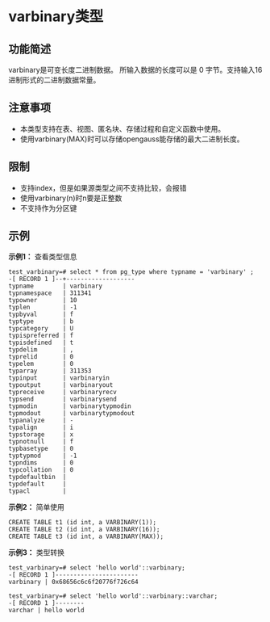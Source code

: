 # varbinary类型

## 功能简述

varbinary是可变长度二进制数据。 所输入数据的长度可以是 0 字节。支持输入16进制形式的二进制数据常量。

## 注意事项

- 本类型支持在表、视图、匿名块、存储过程和自定义函数中使用。
- 使用varbinary(MAX)时可以存储opengauss能存储的最大二进制长度。

## 限制

- 支持index，但是如果源类型之间不支持比较，会报错
- 使用varbinary(n)时n要是正整数
- 不支持作为分区键

## 示例

**示例1：** 查看类型信息

```
test_varbinary=# select * from pg_type where typname = 'varbinary' ;
-[ RECORD 1 ]--+-------------------
typname        | varbinary
typnamespace   | 311341
typowner       | 10
typlen         | -1
typbyval       | f
typtype        | b
typcategory    | U
typispreferred | f
typisdefined   | t
typdelim       | ,
typrelid       | 0
typelem        | 0
typarray       | 311353
typinput       | varbinaryin
typoutput      | varbinaryout
typreceive     | varbinaryrecv
typsend        | varbinarysend
typmodin       | varbinarytypmodin
typmodout      | varbinarytypmodout
typanalyze     | -
typalign       | i
typstorage     | x
typnotnull     | f
typbasetype    | 0
typtypmod      | -1
typndims       | 0
typcollation   | 0
typdefaultbin  |
typdefault     |
typacl         |
```

**示例2：** 简单使用
```
CREATE TABLE t1 (id int, a VARBINARY(1));
CREATE TABLE t2 (id int, a VARBINARY(16));
CREATE TABLE t3 (id int, a VARBINARY(MAX));
```

**示例3：** 类型转换
```
test_varbinary=# select 'hello world'::varbinary;
-[ RECORD 1 ]-----------------------
varbinary | 0x68656c6c6f20776f726c64

test_varbinary=# select 'hello world'::varbinary::varchar;
-[ RECORD 1 ]--------
varchar | hello world
```